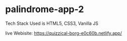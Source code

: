 # palindrome-app-2

Tech Stack Used is HTML5, CSS3, Vanilla JS

live Webisite: https://quizzical-borg-e0c60b.netlify.app/
